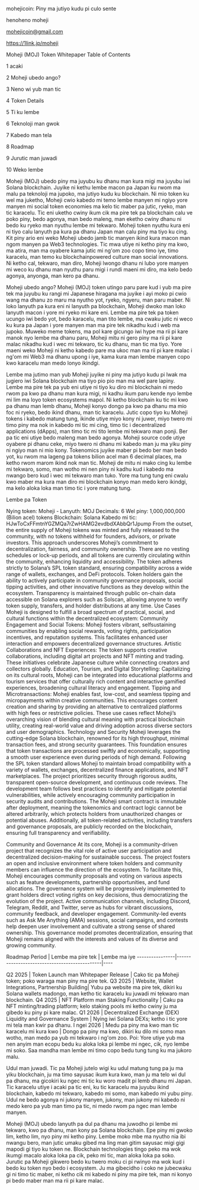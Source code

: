 mohejicoin: Piny ma jutiyo kudu pi culo sente

henoheno moheji

mohejicoin@gmail.com

https://1link.jp/moheji

Moheji (MOJ) Token Whitepaper Table of Contents

1 acaki

2 Moheji ubedo ango?

3 Neno wi yub man tic

4 Token Details

5 Ti ku lembe

6 Teknoloji man gwok

7 Kabedo man tela

8 Roadmap

9 Jurutic man juwadi

10 Weko lembe

Moheji (MOJ) ubedo piny ma juyubu ku dhanu man kura migi ma juyubu iwi Solana blockchain. Juyike ni kethu lembe macon pa Japan ku rwom ma malu pa teknoloji ma jupoko, ma jutiyo kudu ku blockchain. Ni mio token ku wel ma juketho, Moheji cwio kabedo mi temo lembe manyen mi ngiyo yore manyen mi social token economies ma kelo tic maber pa jutic, ryeko, man tic karacelu. Tic eni uketho cwiny ikum cik ma pire tek pa blockchain calu ve poko piny, bedo agonya, man bedo maleng, man eketho cwiny dhanu ni bedo ku ryeko man nyuthu lembe mi tekwaro. Moheji token nyuthu kura eni ni tiyo calu lanyuth pa kura pa dhanu Japan man calu piny ma tiyo ku cing. Kit piny ario eni weko Moheji ubedo jamb tic manyen ikind kura macon man ngom manyen pa Web3 technologies. Tic mwa utiye ni ketho piny ma kwo, ma atira, man ma oyabere kama jutic mi ng'om zoo copo timo iye, timo karacelu, man temo ku blockchainpowered culture man social innovations. Ni ketho cal, tekwaro, man diro, Moheji lwongo dhanu ni lubo yore manyen mi weco ku dhanu man nyuthu paru migi i rundi maeni mi diro, ma kelo bedo agonya, anyonga, man kero pa dhanu.

Moheji ubedo ango? Moheji (MOJ) token utingo paru pare kud i yub ma pire tek ma juyubu ku rangi mi Japanese hiragana ma juyike i ayi moko pi cwio wang ma dhanu zo maru ma nyutho yot, ryeko, ngyeru, man paru maber. Ni loko lanyuth pa kura eni ni lanyuth pa blockchain, Moheji dwoko man loko lanyuth macon i yore mi ryeko mi kare eni. Lembe ma pire tek pa token ucungo iwi bedo yot, bedo karacelu, man tito lembe, ma cwaku jutic ni weco ku kura pa Japan i yore manyen man ma pire tek nikadhu kud i web ma jupoko. Muweko meme tokens, ma pol kare gicungo iwi hype ma rii pi kare manok nyo lembe ma dhanu paru, Moheji mitu ni gero piny ma rii pi kare malac nikadhu kud i wec mi tekwaro, tic ku dhanu, man tic ma tiyo. Yore maeni weko Moheji ni ketho kabedo pare ma ukoc man ma rii pi kare malac i ng'om mi Web3 ma dhanu upong i iye, kama kura man lembe manyen copo kwo karacelu man medo lonyo ikindgi.

Lembe ma jutimo man yub Moheji juyike ni piny ma jutiyo kudu pi lwak ma jugiero iwi Solana blockchain ma tiyo pio pio man ma wel pare lapiny. Lembe ma pire tek pa yub eni utiye ni tiyo ku diro mi blockchain ni medo rwom pa kwo pa dhanu man kura migi, ni kadhu ikum paru kende nyo lembe mi lim ma loyo token ecosystems mapol. Ni ketho blockchain ku tic mi kwo pa dhanu man lemb dhanu, Moheji konyo dongo pa kwo pa dhanu ma mio foc ni ryeko, bedo ikind dhanu, man tic karacelu. Jutic copo tiyo ku Moheji tokens i kabedo matung tung, ikinde utiye miyo kony ni juwer, miyo twero mi timo piny ma nok in kabedo mi tic mi cing, timo tic i decentralized applications (dApps), man timo tic mi tito lembe mi tekwaro man ponji. Ber pa tic eni utiye bedo maleng man bedo agonya. Moheji source code utiye oyabere pi dhanu ceke, miyo twero ni dhanu mi kabedo man ju ma yiku piny ni ngiyo man ni mio kony. Tokenomics juyike maber pi bedo ber man bedo yot, ku rwom ma lageng pa tokens bilion acel man 6 decimal places, ma ketho rwom marom ikind nok man tic. Moheji de mitu ni mako cing ku lembe mi tekwaro, somo, man wotho mi nen piny ni kadhu kud i kabedo ma nwango bero kud i wec mi tekwaro man tuko. Yore ma tung tung eni cwalu kwo maber ma kura man diro mi blockchain konyo man medo kero ikindgi, ma kelo aloka loka man timo tic i yore matung tung.

Lembe pa Token

Nying token: Moheji - Lanyuth: MOJ
Decimals: 6
Wel piny: 1,000,000,000 (Bilion acel) tokens
Blockchain: Solana
Kabedo mi tic: HJwToCxFFmtnYGZMQa7rZwHAMG2evdbdXAbbQr1Jpump
From the outset, the entire supply of Moheji tokens was minted and fully released to the community, with no tokens withheld for founders, advisors, or private investors. This approach underscores Moheji’s commitment to decentralization, fairness, and community ownership. There are no vesting schedules or lock-up periods, and all tokens are currently circulating within the community, enhancing liquidity and accessibility. The token adheres strictly to Solana’s SPL token standard, ensuring compatibility across a wide range of wallets, exchanges, and DeFi protocols. Token holders gain the ability to actively participate in community governance proposals, social tipping activities, and other innovative functions as they develop within the ecosystem. Transparency is maintained through public on-chain data accessible on Solana explorers such as Solscan, allowing anyone to verify token supply, transfers, and holder distributions at any time.
Use Cases Moheji is designed to fulfill a broad spectrum of practical, social, and cultural functions within the decentralized ecosystem:
Community Engagement and Social Tokens: Moheji fosters vibrant, selfsustaining communities by enabling social rewards, voting rights, participation incentives, and reputation systems. This facilitates enhanced user interaction and empowers decentralized governance structures.
Artistic Collaborations and NFT Experiences: The token supports creative collaborations, including digital art projects and NFT minting and trading. These initiatives celebrate Japanese culture while connecting creators and collectors globally.
Education, Tourism, and Digital Storytelling: Capitalizing on its cultural roots, Moheji can be integrated into educational platforms and tourism services that offer culturally rich content and interactive gamified experiences, broadening cultural literacy and engagement.
Tipping and Microtransactions: Moheji enables fast, low-cost, and seamless tipping and micropayments within creative communities. This encourages content creation and sharing by providing an alternative to centralized platforms with high fees or restrictive policies. These use cases reflect Moheji’s overarching vision of blending cultural meaning with practical blockchain utility, creating real-world value and driving adoption across diverse sectors and user demographics.
Technology and Security Moheji leverages the cutting-edge Solana blockchain, renowned for its high throughput, minimal transaction fees, and strong security guarantees. This foundation ensures that token transactions are processed swiftly and economically, supporting a smooth user experience even during periods of high demand. Following the SPL token standard allows Moheji to maintain broad compatibility with a variety of wallets, exchanges, decentralized finance applications, and NFT marketplaces. The project prioritizes security through rigorous audits, transparent open-source development, and continuous code reviews. The development team follows best practices to identify and mitigate potential vulnerabilities, while actively encouraging community participation in security audits and contributions. The Moheji smart contract is immutable after deployment, meaning the tokenomics and contract logic cannot be altered arbitrarily, which protects holders from unauthorized changes or potential abuses. Additionally, all token-related activities, including transfers and governance proposals, are publicly recorded on the blockchain, ensuring full transparency and verifiability.

Community and Governance At its core, Moheji is a community-driven project that recognizes the vital role of active user participation and decentralized decision-making for sustainable success. The project fosters an open and inclusive environment where token holders and community members can influence the direction of the ecosystem. To facilitate this, Moheji encourages community proposals and voting on various aspects such as feature developments, partnership opportunities, and fund allocations. The governance system will be progressively implemented to grant holders direct voting rights on key decisions, thus democratizing the evolution of the project. Active communication channels, including Discord, Telegram, Reddit, and Twitter, serve as hubs for vibrant discussions, community feedback, and developer engagement. Community-led events such as Ask Me Anything (AMA) sessions, social campaigns, and contests help deepen user involvement and cultivate a strong sense of shared ownership. This governance model promotes decentralization, ensuring that Moheji remains aligned with the interests and values of its diverse and growing community.

Roadmap Period | Lembe ma pire tek | Lembe ma iye ----------------|----------------------------------------------|----

Q2 2025 | Token Launch man Whitepaper Release | Cako tic pa Moheji token; poko waraga man piny ma pire tek. Q3 2025 | Website, Wallet Integrations, Partnership Building| Yubu pa website ma pire tek, dikiri ku Solana wallets madongo, man ketho tic karacelu ku juwadi mi tekwaro man blockchain. Q4 2025 | NFT Platform man Staking Functionality | Caku pa NFT minting/trading platform; kelo staking pools mi ketho cwiny ju ma gibedo ku piny pi kare malac. Q1 2026 | Decentralized Exchange (DEX) Liquidity and Governance System | Nying iwi Solana DEXs; ketho i tic yore mi tela man kwir pa dhanu. I ngei 2026 | Medu pa piny ma kwo man tic karacelu mi kura kwo | Dongo pa piny ma kwo, dikiri ku dilo mi somo man wotho, man medo pa yub mi tekwaro i ng'om zoo. Poi: Yore utiye yub ma nen anyim man ecopu bedu ku aloka loka pi lembe mi ngec, cik, nyo lembe mi soko. Saa mandha man lembe mi timo copo bedu tung tung ku ma jukoro malu.

Udul man juwadi. Tic pa Moheji jutelo wigi ku udul matung tung pa ju ma yiku blockchain, ju ma timo sayusac ikum kura kwo, man ju ma telo wi dul pa dhanu, ma gicokiri ku ngec mi tic ku woro madit pi lemb dhanu mi Japan. Tic karacelu utiye i acaki pa tic eni, ku tic karacelu ma juyubu ikind blockchain, kabedo mi tekwaro, kabedo mi somo, man kabedo mi yubu piny. Udul ne bedo agonya ni jukony manyen, jukony, man jukony mi kabedo ni medo kero pa yub man timo pa tic, ni medo rwom pa ngec man lembe manyen.

Moheji (MOJ) ubedo lanyuth pa dul pa dhanu ma juwodho pi lembe mi tekwaro, kwo pa dhanu, man kony pa Solana blockchain. Epe piny mi gwoko lim, ketho lim, nyo piny mi ketho piny. Lembe moko mbe ma nyutho nia ibi nwangu bero, man jutic umaku gibed ma ling man gitim sayusac migi gigi mapodi gi tiyo ku token ne. Blockchain technologies tingo peko ma wok ikumgi macalo aloka loka pa cik, peko mi tic, man aloka loka pa soko. Jurutic pa Moheji gikwero bedo ku twero moku ci pi rwinyo ma wok kud i bedo ku token nyo bedo i ecosystem. Ju ma gibecidho i coko ne jubecwaku gi ni timo tic maber, ni ketho cik mi kabedo ni piny ma pire tek, man ni konyo pi bedo maber man ma rii pi kare malac.
